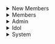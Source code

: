 
<details>
<summary>New Members</summary>


</details>


<details>
<summary>Members</summary>
Member updates credit card information
<br>
Alex will login to their profile. Alex will navigate to their settings page on their personal profile. Member will choose change credit card button. System will prompt user with text boxes to enter new credit card information. User will enter name of card. User will enter card number. User will enter expiration date. User will enter CVV. Alex will hit the submit form button. Credit card will then be verified to make sure it is valid. System will send this to the database to update the current credit card information with this information. Credit card information updates.
<br><br>
Member Confirms Tri-Monthly Credit Card Charge
<br>
System will tell the credit card software it is time to charge Alex. Credit card system will charge member a random amount between $0.20 and $0.40. System will send automated email at specified time period telling member to validate the charge made to their account. Email will include a link that will direct the user to the page to enter the amount charged. System will start a timer for 3 days. Alex will login to their personal bank account and check for the charge from Members Only. Alex will click link provided in email. Alex will be redirected to the webpage with a form where they can enter the amount they were charged by the system. Alex will fill in the text box with that amount. Alex will hit the “Submit form” button. Webserver will receive this information and back end services will process it. System will compare this amount to the amount that was charged. If right, member will be directed back to the Members Only home page. If wrong, member will be blocked out of Members Only until they enter the right amount. <br>
Member does not enter the amount in time<br>
Alex doesn’t enter amount in time and is blocked from account. When Alex tries to access Members Only, they will be directed to a page telling them to send another charge. System tells credit card system to send another charge between $0.20 and $0.40. Credits card system sends another random charge. System sends Alex another email. System starts a timer for 3 days. Alex logs into their bank account and sees the charge from Members Only. Alex clicks button on email and is redirected to Members Only. Alex enters amount in and is either allowed back to website or entered the wrong amount.<br>
<br>
Member posts a status update on personal profile.
<br>
Alex will click an option on their profile page that reads “create new post”. Alex will type URL, and can add any additional text to the post. tinyURL generator will shorten the URL given. Alex will hit “post”. The webserver will receive the request send it to the backend. Backend will process the request and post Alex link to their profile feed. Backend services will send the link to the database to store it as something Alex is interested in for potential future advertisement reasons.<br>
<br>
Member leaves comment on friend’s status.
<br>
Alex will see their friend’s status on their profile feed. Alex will click the comment button that appears on the bottom of their friend’s post. The Webserver will get the request and pop up a text box overlay on the website. Alex will leave a comment, then hit “Post”. The Webserver will receive the request and send it to the backend services. Backend services will add it to the friend’s comment section on their post. <br>
<br>
Member invites a non-member to Members Only so that they can enjoy Members Only with them
<br>
Alex navigates to the “Invite New Member” button on their profile page. On this page, Alex will fill in new members email address. Webserver will receive this information and pass it to the backend. Backend will save new members email to database. Backend will tell email system to send a new invitation email. New invitation email will be sent to new member. System will start a timer for 3 days. <br>
New Member Accepts Offer
<br>
Alex will gain points. Webserver will receive this information and send it to the backend. Backend will add that many points to Alex’s point system.<br>
New member declines offer/timer runs out
<br>
Alex loses points. Webserver will receive this information and send it to the backend. Backend will subtract that many points from Alex’s point system. <br>
New Member Signes up with a Special Code
<br>
Alex goes to Members Only website. Alex clicks “create account with Special Code” button. Alex is redirected to new page with a text box asking for the code. Alex types in that code. Code is processed by the webserver and sent to the back end. Back end compares that code to a code that was created for a special event (concert, large show). Alex is redirected to a page to signs up (see above).<br>
<br>
Member posts photo to profile.
<br>
Alex will choose “Post Photo” on their profile feed. Alex can navigate their device for the photo they wish to submit. Alex can then add any additional text to the post that they wish. Alex will then hit submit. The Web Server will receive the request and send it to backend services. Backend services will process and post the request. Backend will save image to database. Admins can use saved image for their own purposes. <br>
<br>
Member removes/applies filter to photo.  
<br>
Alex will go through the post a photo process, except immediately after they choose their photo they will be given the option to apply a filter. Alex will scroll through various premade filters available on Members Only. Alex will choose a filter that will be applied to their photo. The post photo process then continues from here.<br>
Member removes filter<br>
Alex navigated to profile page and clicks on the photo they wish to remove the filter on. Alex chooses “options”. Alex chooses remove filters. The filters will then be removed from the photo. Alex will then be prompted to confirm their changes. Alex will click “Confirm”. Request will be sent to the web server. Web server will send it to backend. Backend services will replace that photo with the originally posted photo.<br>
Member Adds Spondored Content<br>
Alex will follow the posting photos process. Alex will then click add content. Alex can choose any of the items and place them anywhere in their photo using a drag and drop method. Alex will choose to submit their altered photo. The Web Server will receive the request and send it to backend services. Backend services will process and post the request. Backend will save image to database. Admins can access image and add/delete content as they please.<br>
Member Removes Sponsored Content<br>
Alex will go to their photo with added content. Alex will select options and be given an option to remove content from the photo. Alex will be shown what is added content in their photo such that they can navigate to it and choose to remove it. Alex will submit their changes. The Web Server will receive the request and send it to backend services. Backend services will process and post the request. Backend services will save image to the database. Admins can use image to add/remove/etc. Original poster will not be able to see these changes. 


</details>


<details>
<summary>Admin</summary>


</details>



<details>
<summary>Idol</summary>



</details>


<details>
<summary>System</summary>

### The system deducts a point from the member  
The backend receives a request from the frontend. The backend sent a request to the credit card company using a credit card software.
If the credit card is denied, the system freezes the member’s account and changes the permission of the member in a database. 
If the request is successful, the database finds the matched member and takes a point off. Then the system sends updated point information to the frontend. The frontend updates the point information in a local storage and Alex will recoginize the changes.

### The system awards a point from a member  
Alex’s invitation gets accepted or he makes positive actions. The backend receives a request. The database finds the matched member information in a database and updates the matched member's information. The system sends updated point information to the frontend. The system updates the point information in a local storage and Alex will recognize the changes. 

### The system gets a login request from a frontend 
A frontend sends a login request to a backend. The backend gets a request that contains user information. The backend stores a member's current IP address into the database. The backend confirms whether the information given is matched with one of the user data in the database. The backend sends tokens and matched user information to the frontend. 

### The system gets a logout request from a frontend   
 Alex clicks a logout button in a frontend. The frontend detects when the logout button is clicked. The frontend sends a Alex’s singed out time to a backend. The backend stores Alex's logout time. The frontend destroys the session data in a local storage. The frontend redirects Alex to a landing page. 

### The system gets a registration request from a frontend 
A potential member(Bob) fills out a registration form and clicks the register button. The backend gets a request that contains a potential user’s information 
If the credit card information already exists, the backend sends an error to the frontend  and bob checks the error . If the credit card information does not exist in the database, The system checks the given credit card information is valid using credit card software. If the data is valid, the system stores new user information into the database. The frontend redirects Bob to a login page. 
If the data is NOT valid, the backend sends an error to the frontend and Bob checks the error. 

### The system collects a member’s interest
Alex performs specific expected actions. The frontend detects an item being clicked when a member clicks a specific post or recognizes an item(content) on the current screen (if a member stays longer than a particular second at the same page without scrolling down or going out to other pages). The frontend sends the item(content) information to the backend. The backend receives the data and stores them in the database.

### A system converts the original URL to the shortened URL 
The frontend sends the request to a backend. Then the frontend sends a request to the backend with original URL information. The backend gets the request and uses a hash function to generate a shortened URL. The system saves the shortened URL into the database. The system sends the shortened URL to the frontend. In the case of the system can't perform shortening, it will use the original URL. 
</details>
